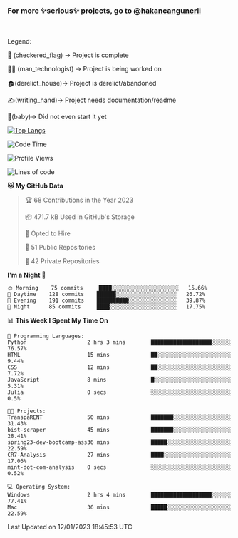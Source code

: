 ### For more ✨serious✨ projects, go to [@hakancangunerli](https://github.com/hakancangunerli)

<br>
<br>
Legend:

🏁 (checkered_flag) -> Project is complete

👨‍💻 (man_technologist)   -> Project is being worked on

🏚️(derelict_house)-> Project is derelict/abandoned

✍️(writing_hand)-> Project needs documentation/readme

👶(baby)-> Did not even start it yet

[![Top Langs](https://github-readme-stats.vercel.app/api/top-langs/?username=johngunerli&layout=compact&hide=tex,html,shell,assembly,C&langs_count=6&exclude_repo=2015-csharp)](https://github.com/anuraghazra/github-readme-stats)


<!--START_SECTION:waka-->
![Code Time](http://img.shields.io/badge/Code%20Time-381%20hrs%2048%20mins-blue)

![Profile Views](http://img.shields.io/badge/Profile%20Views-8-blue)

![Lines of code](https://img.shields.io/badge/From%20Hello%20World%20I%27ve%20Written--10%20Thousand%20lines%20of%20code-blue)

**🐱 My GitHub Data** 

> 🏆 68 Contributions in the Year 2023
 > 
> 📦 471.7 kB Used in GitHub's Storage 
 > 
> 💼 Opted to Hire
 > 
> 📜 51 Public Repositories 
 > 
> 🔑 42 Private Repositories  
 > 
**I'm a Night 🦉** 

```text
🌞 Morning    75 commits     ████░░░░░░░░░░░░░░░░░░░░░   15.66% 
🌆 Daytime    128 commits    ██████░░░░░░░░░░░░░░░░░░░   26.72% 
🌃 Evening    191 commits    ██████████░░░░░░░░░░░░░░░   39.87% 
🌙 Night      85 commits     ████░░░░░░░░░░░░░░░░░░░░░   17.75%

```


📊 **This Week I Spent My Time On** 

```text
💬 Programming Languages: 
Python                   2 hrs 3 mins        ███████████████████░░░░░░   76.57% 
HTML                     15 mins             ██░░░░░░░░░░░░░░░░░░░░░░░   9.44% 
CSS                      12 mins             ██░░░░░░░░░░░░░░░░░░░░░░░   7.72% 
JavaScript               8 mins              █░░░░░░░░░░░░░░░░░░░░░░░░   5.31% 
Julia                    0 secs              ░░░░░░░░░░░░░░░░░░░░░░░░░   0.5%

🐱‍💻 Projects: 
TranspaRENT              50 mins             ███████░░░░░░░░░░░░░░░░░░   31.43% 
bist-scraper             45 mins             ███████░░░░░░░░░░░░░░░░░░   28.41% 
spring23-dev-bootcamp-ass36 mins             █████░░░░░░░░░░░░░░░░░░░░   22.59% 
CR7-Analysis             27 mins             ████░░░░░░░░░░░░░░░░░░░░░   17.06% 
mint-dot-com-analysis    0 secs              ░░░░░░░░░░░░░░░░░░░░░░░░░   0.52%

💻 Operating System: 
Windows                  2 hrs 4 mins        ███████████████████░░░░░░   77.41% 
Mac                      36 mins             █████░░░░░░░░░░░░░░░░░░░░   22.59%

```


 Last Updated on 12/01/2023 18:45:53 UTC
<!--END_SECTION:waka-->


